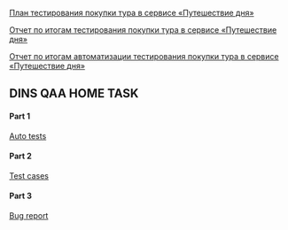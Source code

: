 
<a href="https://github.com/asrodionov/Diplom/blob/master/docs/Plan.md">План тестирования покупки тура в сервисе «Путешествие дня»</a>

<a href="https://github.com/asrodionov/Diplom/blob/master/docs/Report.md">Отчет по итогам тестирования покупки тура в сервисе «Путешествие дня»</a>

<a href="https://github.com/asrodionov/Diplom/blob/master/docs/Summary.md">Отчет по итогам автоматизации тестирования покупки тура в сервисе «Путешествие дня»</a>


## DINS QAA HOME TASK

#### Part 1

<a href="https://github.com/asrodionov/DINS/blob/master/docs/Plan.md">Auto tests</a>

#### Part 2

<a href="https://github.com/asrodionov/DINS/blob/master/docs/Plan.md">Test cases</a>

#### Part 3

<a href="https://github.com/asrodionov/DINS/blob/master/docs/Plan.md">Bug report</a>


